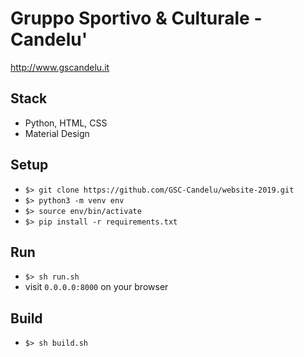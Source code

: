 Gruppo Sportivo &amp; Culturale - Candelu'
===

http://www.gscandelu.it


Stack
---

- Python, HTML, CSS
- Material Design


Setup
---
- `$> git clone https://github.com/GSC-Candelu/website-2019.git`
- `$> python3 -m venv env`
- `$> source env/bin/activate`
- `$> pip install -r requirements.txt`

Run
---
- `$> sh run.sh`
- visit `0.0.0.0:8000` on your browser

Build
---
- `$> sh build.sh`
